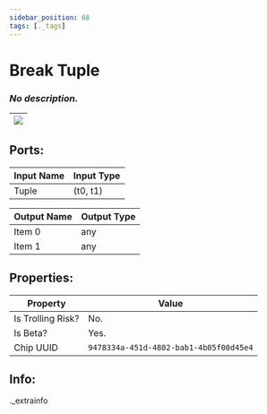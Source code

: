 ```yaml
---
sidebar_position: 68
tags: [._tags]
---
```


# Break Tuple


### *No description.*

| ![](https://images-ext-2.discordapp.net/external/MPmIaQzlEPmgGWlgi-WxBBXt0Bjv_zWPkg1y1f_sy3s/https/www.recroomcircuits.com/image/circuit/absolute-value?width=206&height=108) |
|-----|

## Ports:

| Input Name | Input Type |
|-----------|-----------|
| Tuple | (t0, t1) |

| Output Name | Output Type |
|-----------|-----------|
| Item 0 | any |
| Item 1 | any |

## Properties:

| Property  | Value |
|-------------------|-----------|
| Is Trolling Risk? | No. |
| Is Beta? | Yes. |
| Chip UUID | `9478334a-451d-4802-bab1-4b05f00d45e4` |

## Info:
._extrainfo